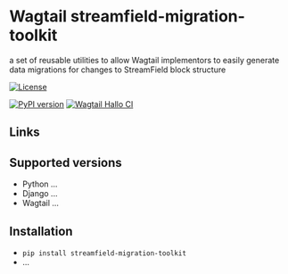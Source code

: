 # Wagtail streamfield-migration-toolkit

a set of reusable utilities to allow Wagtail implementors to easily generate data migrations for changes to StreamField block structure


[![License](https://img.shields.io/badge/License-BSD_3--Clause-blue.svg)](https://opensource.org/licenses/BSD-3-Clause)

[![PyPI version](https://badge.fury.io/py/streamfield-migration-toolkit.svg)](https://badge.fury.io/py/streamfield-migration-toolkit)
[![Wagtail Hallo CI](https://github.com/wagtail/streamfield-migration-toolkit/actions/workflows/test.yml/badge.svg)](https://github.com/wagtail/streamfield-migration-toolkit/actions/workflows/test.yml)

## Links

<!-- - [Documentation](https://github.com/wagtail/streamfield-migration-toolkit/blob/main/README.md)
- [Changelog](https://github.com/wagtail/streamfield-migration-toolkit/blob/main/CHANGELOG.md)
- [Contributing](https://github.com/wagtail/streamfield-migration-toolkit/blob/main/CHANGELOG.md)
- [Discussions](https://github.com/wagtail/streamfield-migration-toolkit/discussions)
- [Security](https://github.com/wagtail/streamfield-migration-toolkit/security) -->

## Supported versions

- Python ...
- Django ...
- Wagtail ...

## Installation

- `pip install streamfield-migration-toolkit`
- ...
